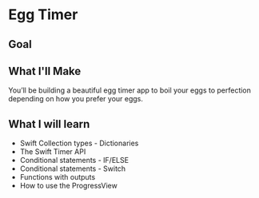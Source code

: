 

# Egg Timer

## Goal

## What I'll Make

You’ll be building a beautiful egg timer app to boil your eggs to perfection depending on how you prefer your eggs. 

## What I will learn

* Swift Collection types - Dictionaries
* The Swift Timer API
* Conditional statements - IF/ELSE
* Conditional statements - Switch
* Functions with outputs
* How to use the ProgressView

